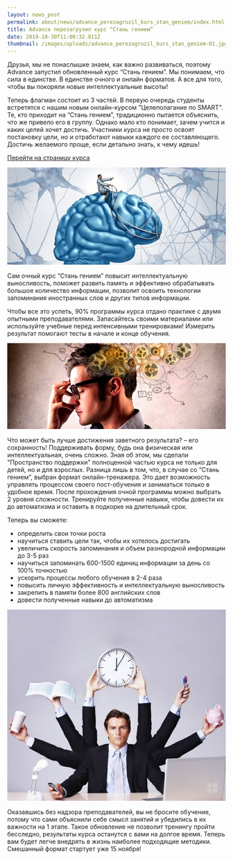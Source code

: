 ```yaml
---
layout: news_post
permalink: about/news/advance_perezagruzil_kurs_stan_geniem/index.html
title: Advance перезагрузил курс “Стань гением”
date: 2019-10-30T11:00:32.811Z
thumbnail: /images/uploads/advance_perezagruzil_kurs_stan_geniem-01.jpg
---
```

Друзья, мы не понаслышке знаем, как важно развиваться, поэтому Advance запустил обновленный курс “Стань гением”. Мы понимаем, что сила в единстве. В единстве очного и онлайн форматов. А все для того, чтобы вы покоряли новые интеллектуальные высоты!

Теперь флагман состоит из 3 частей. В первую очередь студенты встретятся с нашим новым онлайн-курсом "Целеполагание по SMART". Те, кто приходит на “Стань гением”, традиционно пытается объяснить, что же привело его в группу. Однако мало кто понимает, зачем учится и каких целей хочет достичь. Участники курса не просто освоят постановку цели, но и отработают навыки каждого ее составляющего. Достичь желаемого проще, если детально знать, к чему идешь!

[Перейти на страницу курса](https://advance-club.ru/course/stan_geniem-spb/)

![](/images/uploads/advance_perezagruzil_kurs_stan_geniem-02.jpg)

Сам очный курс “Стань гением” повысит интеллектуальную выносливость, поможет развить память и эффективно обрабатывать большое количество информации, позволит освоить технологии запоминания иностранных слов и других типов информации.

Чтобы все это успеть, 90% программы курса отдано практике с двумя опытными преподавателями. Запасайтесь своими материалами или используйте учебные перед интенсивными тренировками! Измерить результат помогают тесты в начале и конце обучения.

![](/images/uploads/advance_perezagruzil_kurs_stan_geniem-03.jpg)

Что может быть лучше достижения заветного результата? – его сохранность! Поддерживать форму, будь она физическая или интеллектуальная, очень сложно. Зная об этом, мы сделали "Пространство поддержки" полноценной частью курса не только для детей, но и для взрослых. Разница лишь в том, что, в случае со “Стань гением”, выбран формат онлайн-тренажера. Это дает возможность управлять процессом своего пост-обучения и заниматься только в удобное время. После прохождения очной программы можно выбрать 2 уровня сложности. Тренируйте полученные навыки, чтобы довести их до автоматизма и оставить в подкорке на длительный срок.

Теперь вы сможете:

- определить свои точки роста
- научиться ставить цели так, чтобы их хотелось достигать
- увеличить скорость запоминания и объем разнородной информации до 3-5 раз
- научиться запоминать 600-1500 единиц информации за день со 100% точностью
- ускорить процессы любого обучения в 2-4 раза
- повысить личную эффективность и интеллектуальную выносливость
- закрепить в памяти более 800 английских слов
- довести полученные навыки до автоматизма

![](/images/uploads/advance_perezagruzil_kurs_stan_geniem-04.jpg)

Оказавшись без надзора преподавателей, вы не бросите обучение, потому что сами объяснили себе смысл занятий и убедились в их важности на 1 этапе. Такое обновление не позволит тренингу пройти бесследно, результаты курса останутся с вами на долгое время. Теперь вам будет легче внедрять в жизнь наиболее подходящие методики. Смешанный формат стартует уже 15 ноября!

